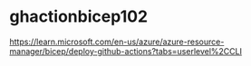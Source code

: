 # ghactionbicep102
https://learn.microsoft.com/en-us/azure/azure-resource-manager/bicep/deploy-github-actions?tabs=userlevel%2CCLI

